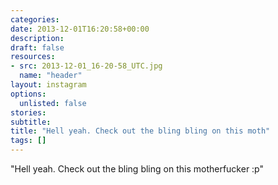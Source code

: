 ```yaml
---
categories:
date: 2013-12-01T16:20:58+00:00
description:
draft: false
resources:
- src: 2013-12-01_16-20-58_UTC.jpg
  name: "header"
layout: instagram
options:
  unlisted: false
stories:
subtitle:
title: "Hell yeah. Check out the bling bling on this moth"
tags: []
---
```


"Hell yeah. Check out the bling bling on this motherfucker :p"
